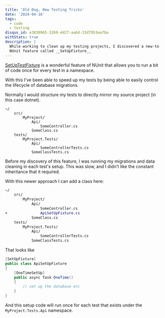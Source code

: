 ```yaml
---
title: 'Old Dog, New Testing Tricks'
date: '2024-04-16'
tags:
  - code
  - testing
disqus_id: e3830965-3269-4d27-aa6d-33d7953ea7ba
withStats: true
description: |
  While working to clean up my testing projects, I discovered a new-to-me 
  NUnit feature called __SetUpFixture__
---
```


[SetUpTestFixture](https://docs.nunit.org/articles/nunit/writing-tests/attributes/setupfixture.html) is a wonderful feature of NUnit that allows you to run a bit of code once for every test in a namespace.

With this I've been able to speed up my tests by being able to easily control the lifecycle of database migrations.

Normally I would structure my tests to directly mirror my source project (in this case dotnet).

```
~/
    src/
        MyProject/
            Api/
                SomeController.cs
            SomeClass.cs
    tests/
        MyProject.Tests/
            Api/
                SomeControllerTests.cs
            SomeClassTests.cs
```

Before my discovery of this feature, I was running my migrations and data cleaning in each test's setup. This was slow, and I didn't like the constant inheritance that it required.

With this newer approach I can add a class here:

```diff
~/
    src/
        MyProject/
            Api/
                SomeController.cs
+               ApiSetUpFixture.cs
            SomeClass.cs
    tests/
        MyProject.Tests/
            Api/
                SomeControllerTests.cs
            SomeClassTests.cs
```

That looks like

```csharp
[SetUpFixture]
public class ApiSetUpFixture
{
    [OneTimeSetUp]
    public async Task OneTime() 
    {
        // set up the database etc
    }
}
```
And this setup code will run once for each test that exists under the `MyProject.Tests.Api` namespace.

